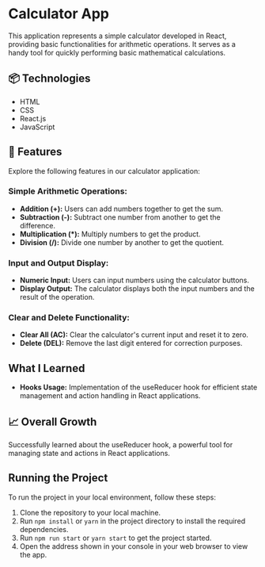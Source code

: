 # Calculator App

This application represents a simple calculator developed in React, providing basic functionalities for arithmetic operations. It serves as a handy tool for quickly performing basic mathematical calculations.

## 📦 Technologies
- HTML
- CSS
- React.js
- JavaScript

## 🦄 Features
Explore the following features in our calculator application:

### Simple Arithmetic Operations:
- **Addition (+):** Users can add numbers together to get the sum.
- **Subtraction (-):** Subtract one number from another to get the difference.
- **Multiplication (*):** Multiply numbers to get the product.
- **Division (/):** Divide one number by another to get the quotient.

### Input and Output Display:
- **Numeric Input:** Users can input numbers using the calculator buttons.
- **Display Output:** The calculator displays both the input numbers and the result of the operation.

### Clear and Delete Functionality:
- **Clear All (AC):** Clear the calculator's current input and reset it to zero.
- **Delete (DEL):** Remove the last digit entered for correction purposes.

## What I Learned
- **Hooks Usage:** Implementation of the useReducer hook for efficient state management and action handling in React applications.

## 📈 Overall Growth
Successfully learned about the useReducer hook, a powerful tool for managing state and actions in React applications.

## Running the Project
To run the project in your local environment, follow these steps:

1. Clone the repository to your local machine.
2. Run `npm install` or `yarn` in the project directory to install the required dependencies.
3. Run `npm run start` or `yarn start` to get the project started.
4. Open the address shown in your console in your web browser to view the app.
